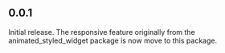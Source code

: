 ## 0.0.1

Initial release. The responsive feature originally from the animated_styled_widget package is now move
to this package.
